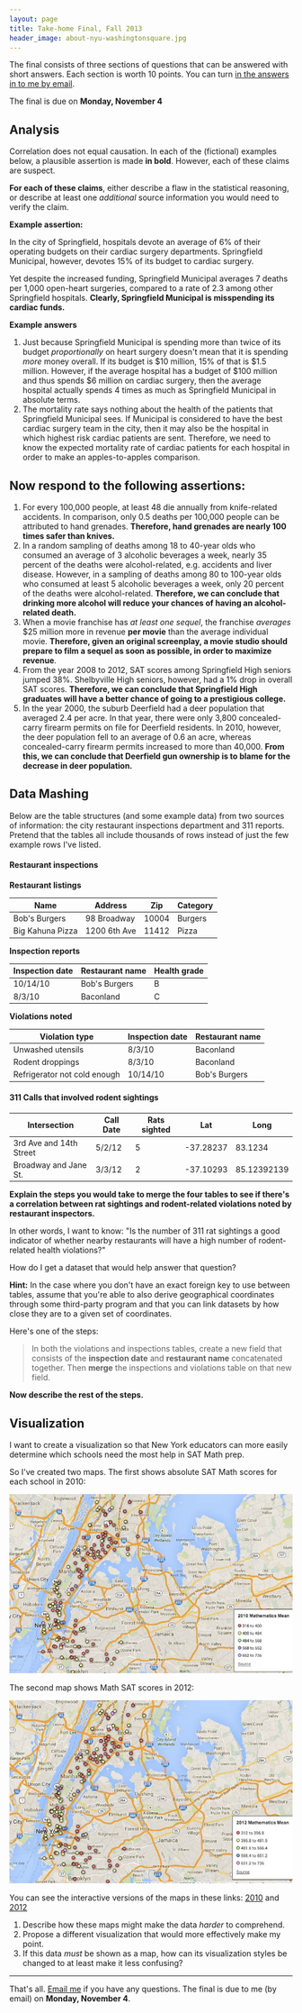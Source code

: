 ```yaml
---
layout: page
title: Take-home Final, Fall 2013
header_image: about-nyu-washingtonsquare.jpg
---
```


The final consists of three sections of questions that can be answered with short answers. Each section is worth 10 points. You can turn [in the answers in to me by email](mailto:dcn1@nyu.edu).  

The final is due on **Monday, November 4**


## Analysis

Correlation does not equal causation. In each of the (fictional) examples below, a plausible assertion is made **in bold**. However, each of these claims are suspect.

**For each of these claims**, either describe a flaw in the statistical reasoning, or describe at least one *additional* source information you would need to verify the claim. 

**Example assertion:** 

In the city of Springfield, hospitals devote an average of 6% of their operating budgets on their cardiac surgery departments. Springfield Municipal, however, devotes 15% of its budget to cardiac surgery.

Yet despite the increased funding, Springfield Municipal averages 7 deaths per 1,000 open-heart surgeries, compared to a rate of 2.3 among other Springfield hospitals. **Clearly, Springfield Municipal is misspending its cardiac funds.**

**Example answers**

1. Just because Springfield Municipal is spending more than twice of its budget *proportionally* on heart surgery doesn't mean that it is spending *more* money overall. If its budget is $10 million, 15% of that is $1.5 million. However, if the average hospital has a budget of $100 million and thus spends $6 million on cardiac surgery, then the average hospital actually spends 4 times as much as Springfield Municipal in absolute terms.
2. The mortality rate says nothing about the health of the patients that Springfield Municipal sees. If Municipal is considered to have the best cardiac surgery team in the city, then it may also be the hospital in which highest risk cardiac patients are sent. Therefore, we need to know the expected mortality rate of cardiac patients for each hospital in order to make an apples-to-apples comparison.


**Now respond to the following assertions:**
---------------------

1. For every 100,000 people, at least 48 die annually from knife-related accidents. In comparison, only 0.5 deaths per 100,000 people can be attributed to hand grenades. **Therefore, hand grenades are nearly 100 times safer than knives.**
2. In a random sampling of deaths among 18 to 40-year olds who consumed an average of 3 alcoholic beverages a week, nearly 35 percent of the deaths were alcohol-related, e.g. accidents and liver disease. However, in a sampling of deaths among 80 to 100-year olds who consumed at least 5 alcoholic beverages a week, only 20 percent of the deaths were alcohol-related. **Therefore, we can conclude that drinking more alcohol will reduce your chances of having an alcohol-related death.**
3. When a movie franchise has *at least one sequel*, the franchise *averages* $25 million more in revenue **per movie** than the average individual movie. **Therefore, given an original screenplay, a movie studio should prepare to film a sequel as soon as possible, in order to maximize revenue**. 
4. From the year 2008 to 2012, SAT scores among Springfield High seniors jumped 38%. Shelbyville High seniors, however, had a 1% drop in overall SAT scores. **Therefore, we can conclude that Springfield High graduates will have a better chance of going to a prestigious college.** 
5. In the year 2000, the suburb Deerfield had a deer population that averaged 2.4 per acre. In that year, there were only 3,800 concealed-carry firearm permits on file for Deerfield residents. In 2010, however, the deer population fell to an average of 0.6 an acre, whereas concealed-carry firearm permits increased to more than 40,000. **From this, we can conclude that Deerfield gun ownership is to blame for the decrease in deer population.**
 


## Data Mashing

Below are the table structures (and some example data) from two sources of information: the city restaurant inspections department and 311 reports. Pretend that the tables all include thousands of rows instead of just the few example rows I've listed.


#### Restaurant inspections



**Restaurant listings**

<table class="table table-striped table-bordered"><thead><tr><th>Name</th><th>Address</th><th>Zip</th><th>Category</th></tr></thead><tbody><tr><td>Bob's Burgers</td><td>98 Broadway</td><td>10004</td><td>Burgers</td></tr><tr><td>Big Kahuna Pizza</td><td>1200 6th Ave</td><td>11412</td><td>Pizza</td></tr></tbody></table>

**Inspection reports**

<table class="table table-striped table-bordered"><thead><tr><th>Inspection date</th><th>Restaurant name</th><th>Health grade</th></tr></thead><tbody><tr><td>10/14/10</td><td>Bob's Burgers</td><td>B</td></tr><tr><td>8/3/10</td><td>Baconland</td><td>C</td></tr></tbody></table>

**Violations noted**

<table class="table table-striped table-bordered"><thead><tr><th>Violation type</th><th>Inspection date</th><th>Restaurant name</th></tr></thead><tbody><tr><td>Unwashed utensils</td><td>8/3/10</td><td>Baconland</td></tr><tr><td>Rodent droppings</td><td>8/3/10</td><td>Baconland</td></tr><tr><td>Refrigerator not cold enough</td><td>10/14/10</td><td>Bob's Burgers</td></tr></tbody></table>


#### 311 Calls that involved rodent sightings

<table class="table table-striped table-bordered"><thead><tr><th>Intersection</th><th>Call Date</th><th>Rats sighted</th><th>Lat</th><th>Long</th></tr></thead><tbody><tr><td>3rd Ave and 14th Street</td><td>5/2/12</td><td>5</td><td>-37.28237</td><td>83.1234</td></tr><tr><td>Broadway and Jane St.</td><td>3/3/12</td><td>2</td><td>-37.10293</td><td>85.12392139</td></tr></tbody></table>



**Explain the steps you would take to merge the four tables to see if there's a correlation between rat sightings and rodent-related violations noted by restaurant inspectors.**

In other words, I want to know: "Is the number of 311 rat sightings a good indicator of whether nearby restaurants will have a high number of rodent-related health violations?"

How do I get a dataset that would help answer that question?

**Hint:** In the case where you don't have an exact foreign key to use between tables, assume that you're able to also derive geographical coordinates through some third-party program and that you can link datasets by how close they are to a given set of coordinates.

Here's one of the steps:

> In both the violations and inspections tables, create a new field that consists of the **inspection date** and **restaurant name** concatenated together. Then **merge** the inspections and violations table on that new field.


**Now describe the rest of the steps.**


## Visualization

I want to create a visualization so that New York educators can more easily determine which schools need the most help in SAT Math prep.

So I've created two maps. The first shows absolute SAT Math scores for each school in 2010:

![image](/images/class/2013-10-28/SAT-2010.jpg)


The second map shows Math SAT scores in 2012:

![image](/images/class/2013-10-28/SAT-2012.jpg)





You can see the interactive versions of the maps in these links: [2010](https://www.google.com/fusiontables/DataSource?docid=104fGFiIH8MgjgQ41FhfYiuBOSv3c2uGtSM_eZZ4#map:id=5) and [2012](https://www.google.com/fusiontables/DataSource?docid=104fGFiIH8MgjgQ41FhfYiuBOSv3c2uGtSM_eZZ4#map:id=6)



1. Describe how these maps might make the data *harder* to comprehend.
2. Propose a different visualization that would more effectively make my point.
3. If this data *must* be shown as a map, how can its visualization styles be changed to at least make it less confusing?



-----

That's all. [Email me](mailto:dcn1@nyu.edu) if you have any questions. The final is due to me (by email) on **Monday, November 4**. 




